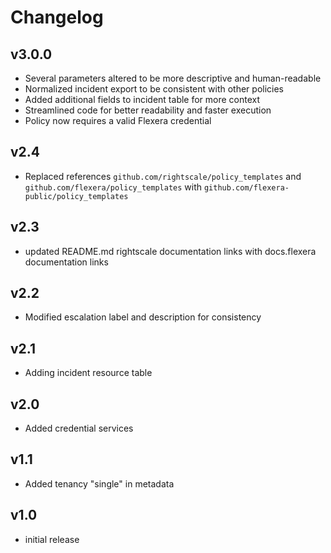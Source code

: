 # Changelog

## v3.0.0

- Several parameters altered to be more descriptive and human-readable
- Normalized incident export to be consistent with other policies
- Added additional fields to incident table for more context
- Streamlined code for better readability and faster execution
- Policy now requires a valid Flexera credential

## v2.4

- Replaced references `github.com/rightscale/policy_templates` and `github.com/flexera/policy_templates` with `github.com/flexera-public/policy_templates`

## v2.3

- updated README.md rightscale documentation links with docs.flexera documentation links

## v2.2

- Modified escalation label and description for consistency

## v2.1

- Adding incident resource table

## v2.0

- Added credential services

## v1.1

- Added tenancy "single" in metadata

## v1.0

- initial release
